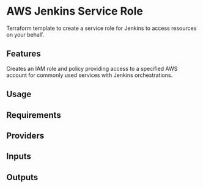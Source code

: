 # AWS Jenkins Service Role

Terraform template to create a service role for Jenkins to access resources on your behalf.

## Features

Creates an IAM role and policy providing access to a specified AWS account for commonly used services with Jenkins orchestrations.

## Usage

## Requirements

## Providers

## Inputs

## Outputs
